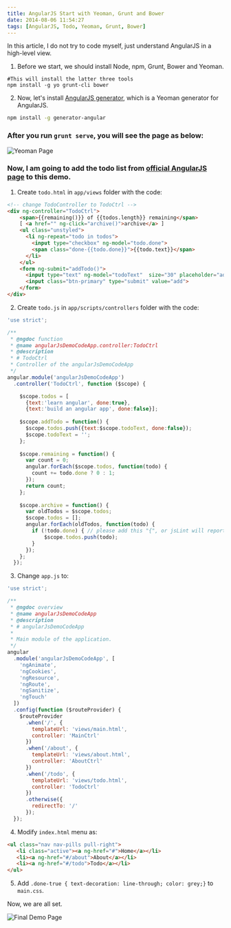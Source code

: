 ```yaml
---
title: AngularJS Start with Yeoman, Grunt and Bower
date: 2014-08-06 11:54:27
tags: [AngularJS, Todo, Yeoman, Grunt, Bower]
---
```

In this article, I do not try to code myself, just understand AngularJS in a high-level view.
<!-- more -->
1. Before we start, we should install Node, npm, Grunt, Bower and Yeoman.
```
#This will install the latter three tools
npm install -g yo grunt-cli bower
```
2. Now, let's install [AngularJS generator](https://github.com/yeoman/generator-angular), which is a Yeoman generator for AngularJS.
```bash
npm install -g generator-angular
```

### After you run `grunt serve`, you will see the page as below:   
![Yeoman Page](/img/angularJS/yo.png "Yeoman Page")  

### Now, I am going to add the todo list from [official AngularJS page](https://angularjs.org/#add-some-control) to this demo.

1. Create `todo.html` in `app/views` folder with the code:

```html
<!-- change TodoController to TodoCtrl -->
<div ng-controller="TodoCtrl">
    <span>{{remaining()}} of {{todos.length}} remaining</span>
    [ <a href="" ng-click="archive()">archive</a> ]
    <ul class="unstyled">
      <li ng-repeat="todo in todos">
        <input type="checkbox" ng-model="todo.done">
        <span class="done-{{todo.done}}">{{todo.text}}</span>
      </li>
    </ul>
    <form ng-submit="addTodo()">
      <input type="text" ng-model="todoText"  size="30" placeholder="add new todo here">
      <input class="btn-primary" type="submit" value="add">
    </form>
</div>
```

2. Create `todo.js` in `app/scripts/controllers` folder with the code:

```js
'use strict';

/**
 * @ngdoc function
 * @name angularJsDemoCodeApp.controller:TodoCtrl
 * @description
 * # TodoCtrl
 * Controller of the angularJsDemoCodeApp
 */
angular.module('angularJsDemoCodeApp')
  .controller('TodoCtrl', function ($scope) {

    $scope.todos = [
      {text:'learn angular', done:true},
      {text:'build an angular app', done:false}];
 
    $scope.addTodo = function() {
      $scope.todos.push({text:$scope.todoText, done:false});
      $scope.todoText = '';
    };
 
    $scope.remaining = function() {
      var count = 0;
      angular.forEach($scope.todos, function(todo) {
        count += todo.done ? 0 : 1;
      });
      return count;
    };
 
    $scope.archive = function() {
      var oldTodos = $scope.todos;
      $scope.todos = [];
      angular.forEach(oldTodos, function(todo) {
        if (!todo.done) { // please add this "{", or jsLint will report error in grunt
            $scope.todos.push(todo); 
        }
      });
    };
  });

```

3. Change `app.js` to:

```js
'use strict';

/**
 * @ngdoc overview
 * @name angularJsDemoCodeApp
 * @description
 * # angularJsDemoCodeApp
 *
 * Main module of the application.
 */
angular
  .module('angularJsDemoCodeApp', [
    'ngAnimate',
    'ngCookies',
    'ngResource',
    'ngRoute',
    'ngSanitize',
    'ngTouch'
  ])
  .config(function ($routeProvider) {
    $routeProvider
      .when('/', {
        templateUrl: 'views/main.html',
        controller: 'MainCtrl'
      })
      .when('/about', {
        templateUrl: 'views/about.html',
        controller: 'AboutCtrl'
      })
      .when('/todo', {
        templateUrl: 'views/todo.html',
        controller: 'TodoCtrl'
      })
      .otherwise({
        redirectTo: '/'
      });
  });

  ```

 4. Modify `index.html` menu as:

 ```html
<ul class="nav nav-pills pull-right">
    <li class="active"><a ng-href="#">Home</a></li>
    <li><a ng-href="#/about">About</a></li>
    <li><a ng-href="#/todo">Todo</a></li>
</ul>
```

5. Add `.done-true { text-decoration: line-through; color: grey;}` to `main.css`.

Now, we are all set.

![Final Demo Page](/img/angularJS/final_demo.png "Final Demo Page")  